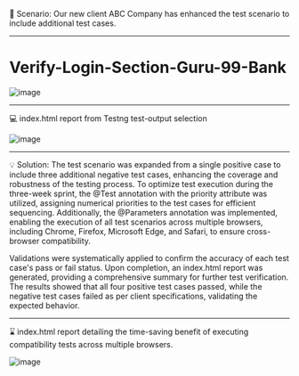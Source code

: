 📝 Scenario: Our new client ABC Company has enhanced the test scenario to include additional test cases.


<hr>


# Verify-Login-Section-Guru-99-Bank
![image](https://github.com/user-attachments/assets/08b00914-50de-4289-8778-52f02d4939e2)



<hr>          
💻 index.html report from Testng test-output selection

![image](https://github.com/user-attachments/assets/c42c8b4f-e291-447a-a998-a6b5391d1d7f)


<hr>
💡 Solution: The test scenario was expanded from a single positive case to include three additional negative test cases, enhancing the 
   coverage and robustness of the testing process. To optimize test execution during the three-week sprint, the @Test annotation with the 
   priority attribute was utilized, assigning numerical priorities to the test cases for efficient sequencing. Additionally, the 
   @Parameters annotation was implemented, enabling the execution of all test scenarios across multiple browsers, including Chrome, 
   Firefox, Microsoft Edge, and Safari, to ensure cross-browser compatibility.

   Validations were systematically applied to confirm the accuracy of each test case's pass or fail status. Upon completion, an index.html
report was generated, providing a comprehensive summary for further test verification. The results showed that all 
   four positive test cases passed, while the negative test cases failed as per client specifications, validating the expected behavior.
   


<hr>
⌛ index.html report detailing the time-saving benefit of executing compatibility tests across multiple browsers.
         
![image](https://github.com/user-attachments/assets/26ff4bfb-2ba6-467c-94eb-de6404626e0b)

